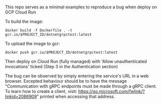 This repo serves as a minimal examples to reproduce a bug when deploy on GCP Cloud Run

To build the image:

`docker build -f Dockerfile . -t gcr.io/$PROJECT_ID/dotnetgrpctest:latest`

To upload the image to gcr:

`docker push gcr.io/$PROJECT_ID/dotnetgrpctest:latest`

Then deploy on Cloud Run (fully managed) with 'Allow unauthenticated invocations' ticked (Step 3 in the Authentication section)

The bug can be observed by simply entering the service's URL in a web browser. Excepted behaviour should be to have the message "Communication with gRPC endpoints must be made through a gRPC client. To learn how to create a client, visit: https://go.microsoft.com/fwlink/?linkid=2086909" printed when accessing that address.
